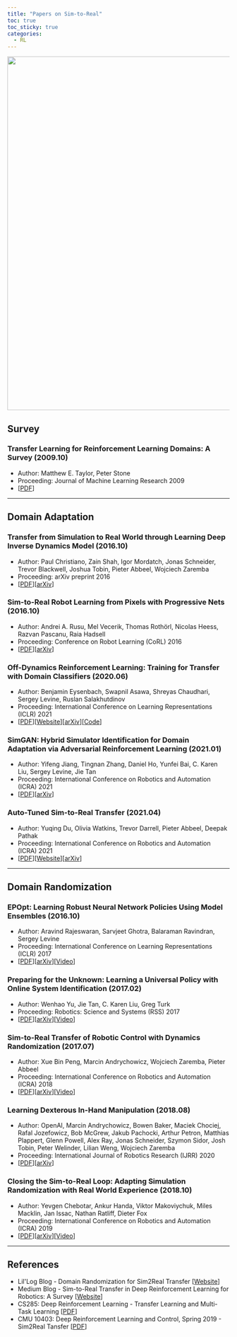 ```yaml
---
title: "Papers on Sim-to-Real"
toc: true
toc_sticky: true
categories:
  - RL
---
```


<center> <img src='../../assets/images/sim2real.png' width="800"> </center>

## Survey

### Transfer Learning for Reinforcement Learning Domains: A Survey (2009.10)

- Author: Matthew E. Taylor, Peter Stone
- Proceeding: Journal of Machine Learning Research 2009
- [[PDF](https://www.jmlr.org/papers/volume10/taylor09a/taylor09a.pdf)]

---

## Domain Adaptation

### Transfer from Simulation to Real World through Learning Deep Inverse Dynamics Model (2016.10)

- Author: Paul Christiano, Zain Shah, Igor Mordatch, Jonas Schneider, Trevor Blackwell, Joshua Tobin, Pieter Abbeel, Wojciech Zaremba
- Proceeding: arXiv preprint 2016
- [[PDF](https://arxiv.org/pdf/1610.03518.pdf)][[arXiv](https://arxiv.org/abs/1610.03518)]

### Sim-to-Real Robot Learning from Pixels with Progressive Nets (2016.10)

- Author: Andrei A. Rusu, Mel Vecerik, Thomas Rothörl, Nicolas Heess, Razvan Pascanu, Raia Hadsell
- Proceeding: Conference on Robot Learning (CoRL) 2016
- [[PDF](http://proceedings.mlr.press/v78/rusu17a/rusu17a.pdf)][[arXiv](https://arxiv.org/abs/1610.04286)]

### Off-Dynamics Reinforcement Learning: Training for Transfer with Domain Classifiers (2020.06)

- Author: Benjamin Eysenbach, Swapnil Asawa, Shreyas Chaudhari, Sergey Levine, Ruslan Salakhutdinov
- Proceeding: International Conference on Learning Representations (ICLR) 2021
- [[PDF](https://arxiv.org/pdf/2006.13916.pdf)][[Website](https://blog.ml.cmu.edu/2020/07/31/maintaining-the-illusion-of-reality-transfer-in-rl-by-keeping-agents-in-the-darc/)][[arXiv](https://arxiv.org/abs/2006.13916)][[Code](https://github.com/google-research/google-research/tree/master/darc)]

### SimGAN: Hybrid Simulator Identification for Domain Adaptation via Adversarial Reinforcement Learning (2021.01)

- Author: Yifeng Jiang, Tingnan Zhang, Daniel Ho, Yunfei Bai, C. Karen Liu, Sergey Levine, Jie Tan
- Proceeding: International Conference on Robotics and Automation (ICRA) 2021
- [[PDF](https://arxiv.org/pdf/2101.06005.pdf)][[arXiv](https://arxiv.org/abs/2101.06005)]

### Auto-Tuned Sim-to-Real Transfer (2021.04)

- Author: Yuqing Du, Olivia Watkins, Trevor Darrell, Pieter Abbeel, Deepak Pathak
- Proceeding: International Conference on Robotics and Automation (ICRA) 2021
- [[PDF](https://arxiv.org/pdf/2104.07662.pdf)][[Website](https://yuqingd.github.io/autotuned-sim2real/)][[arXiv](https://arxiv.org/abs/2104.07662)]

---

## Domain Randomization

### EPOpt: Learning Robust Neural Network Policies Using Model Ensembles (2016.10)

- Author: Aravind Rajeswaran, Sarvjeet Ghotra, Balaraman Ravindran, Sergey Levine
- Proceeding: International Conference on Learning Representations (ICLR) 2017
- [[PDF](https://arxiv.org/pdf/1610.01283.pdf)][[arXiv](https://arxiv.org/abs/1610.01283)][[Video](https://www.youtube.com/watch?v=w1YJ9vwaoto)]

### Preparing for the Unknown: Learning a Universal Policy with Online System Identification (2017.02)

- Author: Wenhao Yu, Jie Tan, C. Karen Liu, Greg Turk
- Proceeding: Robotics: Science and Systems (RSS) 2017
- [[PDF](https://arxiv.org/pdf/1702.02453.pdf)][[arXiv](https://arxiv.org/abs/1702.02453)][[Video](https://www.youtube.com/watch?v=MWf6mcwPSW0)]

### Sim-to-Real Transfer of Robotic Control with Dynamics Randomization (2017.07)

- Author: Xue Bin Peng, Marcin Andrychowicz, Wojciech Zaremba, Pieter Abbeel
- Proceeding: International Conference on Robotics and Automation (ICRA) 2018
- [[PDF](https://arxiv.org/pdf/1710.06537.pdf)][[arXiv](https://arxiv.org/abs/1710.06537)][[Video](https://www.youtube.com/watch?v=XUW0cnvqbwM)]

### Learning Dexterous In-Hand Manipulation (2018.08)

- Author: OpenAI, Marcin Andrychowicz, Bowen Baker, Maciek Chociej, Rafal Jozefowicz, Bob McGrew, Jakub Pachocki, Arthur Petron, Matthias Plappert, Glenn Powell, Alex Ray, Jonas Schneider, Szymon Sidor, Josh Tobin, Peter Welinder, Lilian Weng, Wojciech Zaremba
- Proceeding: International Journal of Robotics Research (IJRR) 2020
- [[PDF](https://journals.sagepub.com/doi/pdf/10.1177/0278364919887447)][[arXiv](https://arxiv.org/abs/1808.00177)]

### Closing the Sim-to-Real Loop: Adapting Simulation Randomization with Real World Experience (2018.10)

- Author: Yevgen Chebotar, Ankur Handa, Viktor Makoviychuk, Miles Macklin, Jan Issac, Nathan Ratliff, Dieter Fox
- Proceeding: International Conference on Robotics and Automation (ICRA) 2019
- [[PDF](https://arxiv.org/pdf/1810.05687.pdf)][[arXiv](https://arxiv.org/abs/1810.05687)][[Video](https://www.youtube.com/watch?v=nilcJY5Kdt8)]

---

## References

- Lil'Log Blog - Domain Randomization for Sim2Real Transfer [[Website](https://lilianweng.github.io/lil-log/2019/05/05/domain-randomization.html)]
- Medium Blog - Sim-to-Real Transfer in Deep Reinforcement Learning for Robotics: A Survey [[Website](https://medium.com/swlh/sim-to-real-transfer-in-deep-reinforcement-learning-for-robotics-a-survey-fd53a02ef35f)]
- CS285: Deep Reinforcement Learning - Transfer Learning and Multi-Task Learning [[PDF](http://rail.eecs.berkeley.edu/deeprlcourse/static/slides/lec-21.pdf)]
- CMU 10403: Deep Reinforcement Learning and Control, Spring 2019 - Sim2Real Tansfer [[PDF](https://www.andrew.cmu.edu/course/10-403/slides/S19sim2real.pdf)]
